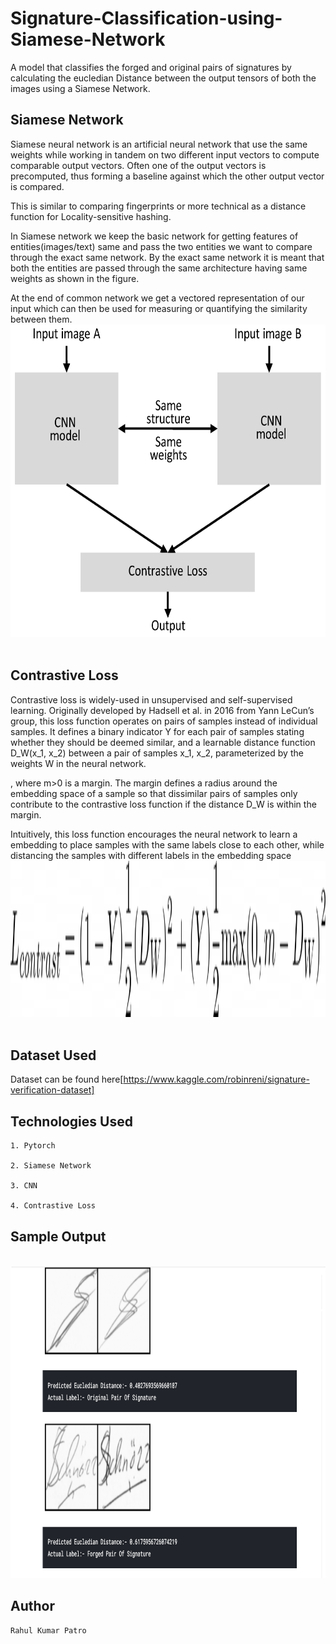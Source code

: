 # Signature-Classification-using-Siamese-Network

A model that classifies the forged and original pairs of signatures by calculating the eucledian Distance between the output tensors of both the images using a Siamese Network.

## Siamese Network

Siamese neural network is an artificial neural network that use the same weights while working in tandem on two different input vectors to compute comparable output vectors. Often one of the output vectors is precomputed, thus forming a baseline against which the other output vector is compared. 

This is similar to comparing fingerprints or more technical as a distance function for Locality-sensitive hashing.

In Siamese network we keep the basic network for getting features of entities(images/text) same and pass the two entities we want to compare through the exact same network. By the exact same network it is meant that both the entities are passed through the same architecture having same weights as shown in the figure. 

At the end of common network we get a vectored representation of our input which can then be used for measuring or quantifying the similarity between them.
<br>
<img src ="images/image1.png"  width=800 height=500>  
<br>

## Contrastive Loss

Contrastive loss is widely-used in unsupervised and self-supervised learning. Originally developed by Hadsell et al. in 2016 from Yann LeCun’s group, this loss function operates on pairs of samples instead of individual samples. It defines a binary indicator Y for each pair of samples stating whether they should be deemed similar, and a learnable distance function D_W(x_1, x_2) between a pair of samples x_1, x_2, parameterized by the weights W in the neural network.

, where m>0 is a margin. The margin defines a radius around the embedding space of a sample so that dissimilar pairs of samples only contribute to the contrastive loss function if the distance D_W is within the margin.

Intuitively, this loss function encourages the neural network to learn a embedding to place samples with the same labels close to each other, while distancing the samples with different labels in the embedding space
<br>
<img src ="images/loss.png"  width=800 height=250>  
<br>


## Dataset Used

Dataset can be found here[https://www.kaggle.com/robinreni/signature-verification-dataset]


## Technologies Used
```
1. Pytorch

2. Siamese Network

3. CNN

4. Contrastive Loss
```

## Sample Output

<br>
<img src ="images/output.PNG"  width=800 height=500>  
<br>

## Author
```
Rahul Kumar Patro
```

